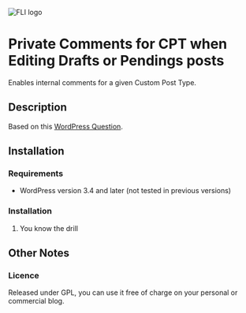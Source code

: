 ![FLI logo](https://github.com/brasofilo/featured-link-image/raw/master/logo.png)

# Private Comments for CPT when Editing Drafts or Pendings posts
Enables internal comments for a given Custom Post Type.

## Description
Based on this [WordPress Question](http://wordpress.stackexchange.com/q/74018/12615).

## Installation
### Requirements
* WordPress version 3.4 and later (not tested in previous versions)

### Installation
1. You know the drill

## Other Notes
### Licence
Released under GPL, you can use it free of charge on your personal or commercial blog.
